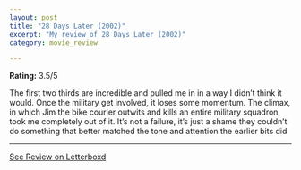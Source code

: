 ```yaml
---
layout: post
title: "28 Days Later (2002)"
excerpt: "My review of 28 Days Later (2002)"
category: movie_review

---
```


**Rating:** 3.5/5

The first two thirds are incredible and pulled me in in a way I didn’t think it would. Once the military get involved, it loses some momentum. The climax, in which Jim the bike courier outwits and kills an entire military squadron, took me completely out of it. It’s not a failure, it’s just a shame they couldn’t do something that better matched the tone and attention the earlier bits did

<hr>

[See Review on Letterboxd](https://boxd.it/1txH4Z)
